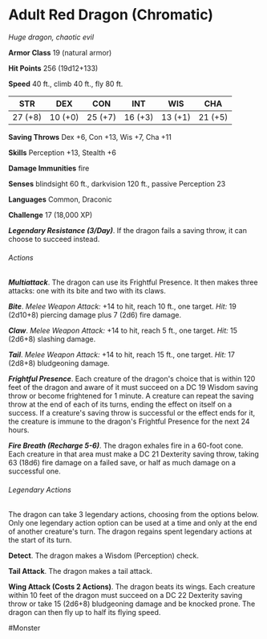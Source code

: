 # Adult Red Dragon (Chromatic)

*Huge dragon, chaotic evil*

**Armor Class** 19 (natural armor)

**Hit Points** 256 (19d12+133)

**Speed** 40 ft., climb 40 ft., fly 80 ft.

| STR     | DEX     | CON     | INT     | WIS     | CHA     |
|---------|---------|---------|---------|---------|---------|
| 27 (+8) | 10 (+0) | 25 (+7) | 16 (+3) | 13 (+1) | 21 (+5) |

**Saving Throws** Dex +6, Con +13, Wis +7, Cha +11

**Skills** Perception +13, Stealth +6

**Damage Immunities** fire

**Senses** blindsight 60 ft., darkvision 120 ft., passive Perception 23

**Languages** Common, Draconic

**Challenge** 17 (18,000 XP)

***Legendary Resistance (3/Day)***. If the dragon fails a saving throw, it can choose to succeed instead.

###### Actions

***Multiattack***. The dragon can use its Frightful Presence. It then makes three attacks: one with its bite and two with its claws.

***Bite***. *Melee Weapon Attack:* +14 to hit, reach 10 ft., one target. *Hit:* 19 (2d10+8) piercing damage plus 7 (2d6) fire damage.

***Claw***. *Melee Weapon Attack:* +14 to hit, reach 5 ft., one target. *Hit:* 15 (2d6+8) slashing damage.

***Tail***. *Melee Weapon Attack:* +14 to hit, reach 15 ft., one target. *Hit:* 17 (2d8+8) bludgeoning damage.

***Frightful Presence***. Each creature of the dragon's choice that is within 120 feet of the dragon and aware of it must succeed on a DC 19 Wisdom saving throw or become frightened for 1 minute. A creature can repeat the saving throw at the end of each of its turns, ending the effect on itself on a success. If a creature's saving throw is successful or the effect ends for it, the creature is immune to the dragon's Frightful Presence for the next 24 hours.

***Fire Breath (Recharge 5-6)***. The dragon exhales fire in a 60-foot cone. Each creature in that area must make a DC 21 Dexterity saving throw, taking 63 (18d6) fire damage on a failed save, or half as much damage on a successful one.

###### Legendary Actions

The dragon can take 3 legendary actions, choosing from the options below. Only one legendary action option can be used at a time and only at the end of another creature's turn. The dragon regains spent legendary actions at the start of its turn.

**Detect**. The dragon makes a Wisdom (Perception) check.

**Tail Attack**. The dragon makes a tail attack.

**Wing Attack (Costs 2 Actions)**. The dragon beats its wings. Each creature within 10 feet of the dragon must succeed on a DC 22 Dexterity saving throw or take 15 (2d6+8) bludgeoning damage and be knocked prone. The dragon can then fly up to half its flying speed.

#Monster
